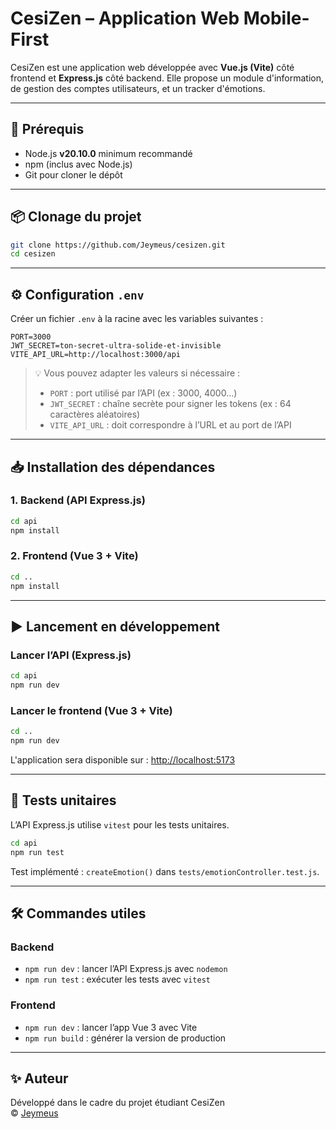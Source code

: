 # CesiZen – Application Web Mobile-First

CesiZen est une application web développée avec **Vue.js (Vite)** côté frontend et **Express.js** côté backend. Elle propose un module d'information, de gestion des comptes utilisateurs, et un tracker d'émotions.

---

## 🔧 Prérequis

- Node.js **v20.10.0** minimum recommandé
- npm (inclus avec Node.js)
- Git pour cloner le dépôt

---

## 📦 Clonage du projet

```bash
git clone https://github.com/Jeymeus/cesizen.git
cd cesizen
```

---

## ⚙️ Configuration `.env`

Créer un fichier `.env` à la racine avec les variables suivantes :

```env
PORT=3000
JWT_SECRET=ton-secret-ultra-solide-et-invisible
VITE_API_URL=http://localhost:3000/api
```

> 💡 Vous pouvez adapter les valeurs si nécessaire :
> - `PORT` : port utilisé par l’API (ex : 3000, 4000...)
> - `JWT_SECRET` : chaîne secrète pour signer les tokens (ex : 64 caractères aléatoires)
> - `VITE_API_URL` : doit correspondre à l’URL et au port de l’API

---

## 📥 Installation des dépendances

### 1. Backend (API Express.js)

```bash
cd api
npm install
```

### 2. Frontend (Vue 3 + Vite)

```bash
cd ..
npm install
```

---

## ▶️ Lancement en développement

### Lancer l’API (Express.js)

```bash
cd api
npm run dev
```

### Lancer le frontend (Vue 3 + Vite)

```bash
cd ..
npm run dev
```

L'application sera disponible sur : [http://localhost:5173](http://localhost:5173)

---

## 🧪 Tests unitaires

L’API Express.js utilise `vitest` pour les tests unitaires.

```bash
cd api
npm run test
```

Test implémenté : `createEmotion()` dans `tests/emotionController.test.js`.

---

## 🛠️ Commandes utiles

### Backend

- `npm run dev` : lancer l’API Express.js avec `nodemon`
- `npm run test` : exécuter les tests avec `vitest`

### Frontend

- `npm run dev` : lancer l’app Vue 3 avec Vite
- `npm run build` : générer la version de production

---

## ✨ Auteur

Développé dans le cadre du projet étudiant CesiZen  
© [Jeymeus](https://github.com/Jeymeus)